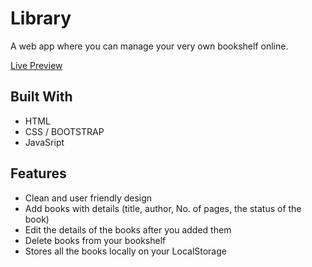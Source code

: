 # Library
A web app where you can manage your very own bookshelf online.

[Live Preview](https://thirsty-hawking-fe986f.netlify.app/)

## Built With
- HTML
- CSS / BOOTSTRAP
- JavaSript

## Features
- Clean and user friendly design
- Add books with details (title, author, No. of pages, the status of the book)
- Edit the details of the books after you added them
- Delete books from your bookshelf
- Stores all the books locally on your LocalStorage
